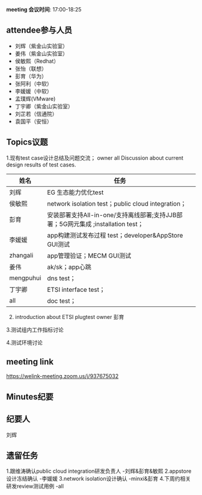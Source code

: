 **meeting 会议时间**: 17:00-18:25

## attendee参与人员
- 刘辉（紫金山实验室）
- 姜伟（紫金山实验室）
- 侯敏熙（Redhat）
- 张怡（联想）
- 彭育（华为）
- 张阿利（中软）
- 李媛媛（中软）
- 孟璞辉(VMware)
- 丁宇卿（紫金山实验室）
- 刘芷若（信通院）
- 袁国平（安恒）

## Topics议题
1.现有test case设计总结及问题交流； owner all
      Discussion about current design results of test cases.

|姓名|任务|  
|---|---|
|刘辉| EG 生态能力优化test  |
|侯敏熙   |network isolation test；public cloud integration；|
|彭育   | 安装部署支持All-in-one/支持离线部署;支持JJB部署；5G网元集成 ;installation test； |
|李媛媛|app构建测试发布过程 test；developer&AppStore GUI测试|
|zhangali|app管理验证；MECM GUI测试|
|姜伟|ak/sk；app心跳 |
|mengpuhui|dns test；|
|丁宇卿|ETSI interface test；|
|all|doc test；|

2. introduction about ETSI plugtest owner 彭育

3.测试组内工作指标讨论

4.测试环境讨论

## meeting link
 https://welink-meeting.zoom.us/j/937675032
## Minutes纪要
## 纪要人
刘辉

## 遗留任务

1.跟维涛确认public cloud integration研发负责人 -刘辉&彭育&敏熙
2.appstore设计冻结确认 -李媛媛
3.network isolation设计确认 -minxi&彭育
4.下周约相关研发review测试用例 -all
